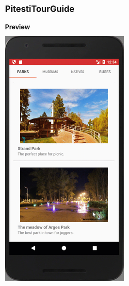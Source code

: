 # PitestiTourGuide
## Preview
![Preview app](https://github.com/1Mihail/PitestiTourGuide/blob/master/Preview.gif)
